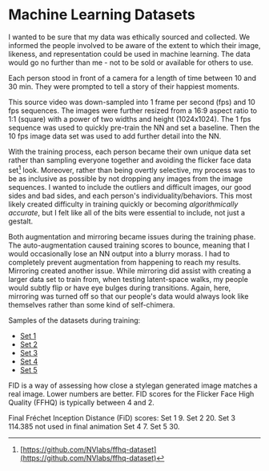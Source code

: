 # Machine Learning Datasets
I wanted to be sure that my data was ethically sourced and collected. We informed the people involved to be aware of the extent to which their image, likeness, and representation could be used in machine learning. The data would go no further than me - not to be sold or available for others to use.

Each person stood in front of a camera for a length of time between 10 and 30 min. They were prompted to tell a story of their happiest moments.

This source video was down-sampled into 1 frame per second (fps) and 10 fps sequences. The images were further resized from a 16:9 aspect ratio to 1:1 (square) with a power of two widths and height (1024x1024). The 1 fps sequence was used to quickly pre-train the NN and set a baseline. Then the 10 fps image data set was used to add further detail into the NN.

With the training process, each person became their own unique data set rather than sampling everyone together and avoiding the flicker face data set[^1] look. Moreover, rather than being overtly selective, my process was to be as inclusive as possible by not dropping any images from the image sequences. I wanted to include the outliers and difficult images, our good sides and bad sides, and each person's individuality/behaviors. This most likely created difficulty in training quickly or becoming _algorithmically accurate_, but I felt like all of the bits were essential to include, not just a gestalt.

Both augmentation and mirroring became issues during the training phase. The auto-augmentation caused training scores to bounce, meaning that I would occasionally lose an NN output into a blurry morass. I had to completely prevent augmentation from happening to reach my results. Mirroring created another issue. While mirroring did assist with creating a larger data set to train from, when testing latent-space walks, my people would subtly flip or have eye bulges during transitions. Again, here, mirroring was turned off so that our people's data would always look like themselves rather than some kind of self-chimera.

Samples of the datasets during training:
- [Set 1](./set1.md)
- [Set 2](./set2.md)
- [Set 3](./set3.md)
- [Set 4](./set4.md)
- [Set 5](./set5.md)

FID is a way of assessing how close a stylegan generated image matches a real image. Lower numbers are better. FID scores for the Flicker Face High Quality (FFHQ) is typically between 4 and 2.

Final  Fréchet Inception Distance (FiD) scores:
Set 1   9.
Set 2   20.
Set 3   114.385   not used in final animation
Set 4   7.
Set 5   30.


[^1]: [https://github.com/NVlabs/ffhq-dataset](https://github.com/NVlabs/ffhq-dataset)
